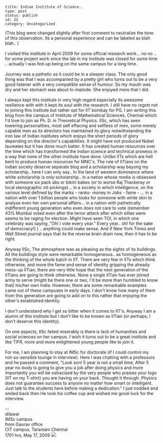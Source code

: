 ~~~~ 
title: Indian Institute of Science..
type: post
status: publish
id: 22
category: Uncategorized
~~~~

(This blog were changed slightly after first comment to neutralize the
tone of this observation. Its a personal experience and can be labeled
as blah blah.. )\
\
I visited this institute in April 2009 for some official research
work... no no .. for some project work since the lab in my institute was
closed for some time .. actually I was fed-up being on the same campus
for a long time.\
\
Journey was a pathetic as it could be in a sleeper class. The only good
thing was that I was accompanied by a pretty girl who turns out to be a
very good listener with a very compatible sense of humour. So my mouth
was dry and her stomach was about to implode. She enjoyed more that I
did.\
\
I always kept this institute in very high regard especially its awesome
resilience with with it kept its soul with the research. I still have no
regret not to joining this institute but rather opt for IIT bombay for
PG. I am writing this blog from the campus of Institute of Mathematical
Sciences, Chennai which I'd love to join as Ph. D. in Theoretical
Physics. IISc, which has seen towering personalities, most self effacing
and selfless of men, some merely capable men as its directors has
maintained its glory notwithstanding the iron law of Indian institutes
which enjoys the short periods of glory depending on the director's
capabilities. It might have not produced Nobel laureates but it has done
much batter. It has created human resources over the time which has
transformed the Indian science and technical prowess in a way that none
of the other institute have done. Unlike IITs which are hell bent to
produce human resources for MNC's. The role of IITians on the indian
society deserve separate blog and a scholarship way beyong my
scholarship.. here I can only say.. In the land of western dominance
where white scholarship is only scholarship.. in a nation whose media is
obsessed with someone six pack abs or bikini babes (or to worse Raj
Thackeray or local stenographic nit-pickings)... in a society in which
intelligence, on the various level defined by the marks - ranks- money
in Jobs - fame - ... in a nation with over 1 billion people who looks
for someone with white skin to analyse even her own personal affairs...
in a nation with pathetically indifferent young generation who even does
not care to vote (remember 43% Mumbai voted even after the terror attack
after which elites were seems to be raging for election. Might have seen
TOI, in which one celebraty was saying ,"Oh! I vote every year." Every
year.. oh! for the sake of democracy!) ) .. anything could make sense.
And if New York Times and Wall Street journal says that its the reverse
brain drain now, then it has to be right.\
\
Anyway IISc, The atmosphere was as pleasing as the sights of its
buildings. All the buildings style were remarkable homogeneous.. as
homogeneous as the thinking of the whole batch in IIT. There are very
few in IITs which think otherwise, and more the fame and sense of
identity gripping the already mess-up IITian, there are very little hope
that the next generation of the IITians are going to think otherwise.
None a single IITian has ever joined army to serve (might be there one
or two, I'd be more than humbled to know that) his/her own India.
However, there are some remarkable examples came out of these campuses
in early days. I don't know how many of them from this generation are
going to add on to this rather that enjoying the other's established
identity.\
\
I don't understand why I get so bitter when it comes to IIT's. Anyway I
am a alumni of this institute but I don't like to be known as IITian (or
perhaps, I don't deserve this identity).\
\
On one aspects, IISc failed miserably is there is lack of humanities and
social sciences on her campus. I wish it turns out to be a great
institute and like TIFR, more and more enlightened young people like to
join it.\
\
For me, I am planning to stay at IMSc for doctorate (if I could control
my not-so-sensible tounge in interview). Here I was chatting with a
professors and he passed a comment, "Look son! 5 year is not a small
time, After 5 year no-body is going to give you a job after doing
physics and more importantly you will be ostracised by the very people
who praises your logo (IIT on my T-shirt) you are having on your back.
Thought it through. Physics does not guarantee success to anyone no
matter how smart or intelligent. Just talk to the students here before
making a dedication." I just nodded and smiled back then He took his
coffee cup and wished me good-luck for the interview.\
\
--\
dilawar\
IMSc campus\
from Gaurav office\
CIT campus, Taramani Chennai\
1701 hrs, May 17, 2009
![](https://blogger.googleusercontent.com/tracker/3794193585985230867-3715764493672835764?l=dilawarsays.blogspot.com)
